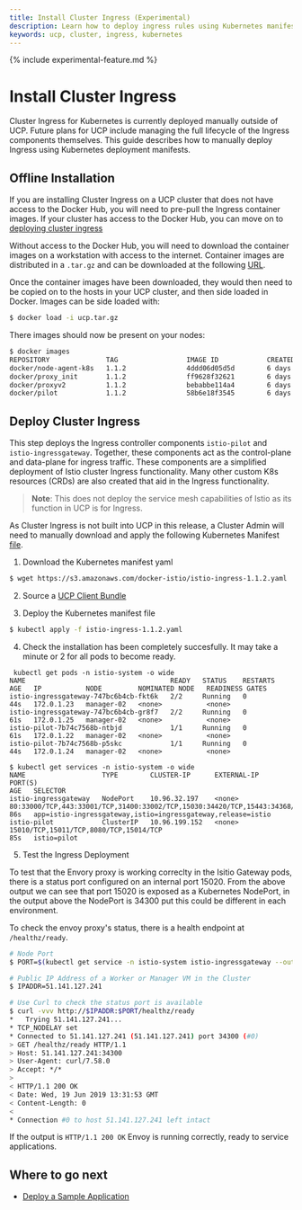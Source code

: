 ```yaml
---
title: Install Cluster Ingress (Experimental)
description: Learn how to deploy ingress rules using Kubernetes manifests.
keywords: ucp, cluster, ingress, kubernetes
---
```


{% include experimental-feature.md %}

# Install Cluster Ingress

Cluster Ingress for Kubernetes is currently deployed manually outside of UCP.
Future plans for UCP include managing the full lifecycle of the Ingress
components themselves. This guide describes how to manually deploy Ingress using
Kubernetes deployment manifests.

## Offline Installation

If you are installing Cluster Ingress on a UCP cluster that does not have access
to the Docker Hub, you will need to pre-pull the Ingress container images. If
your cluster has access to the Docker Hub, you can move on to [deploying cluster
ingress](#deploy-cluster-ingress)

Without access to the Docker Hub, you will need to download the container images
on a workstation with access to the internet. Container images are distributed
in a `.tar.gz` and can be downloaded at the following
[URL](https://s3.amazonaws.com/docker-istio/istio-ingress-1.1.2.tgz).

Once the container images have been downloaded, they would then need to be
copied on to the hosts in your UCP cluster, and then side loaded in Docker.
Images can be side loaded with:

```bash
$ docker load -i ucp.tar.gz
```

There images should now be present on your nodes:

```bash
$ docker images
REPOSITORY              TAG                 IMAGE ID            CREATED             SIZE
docker/node-agent-k8s   1.1.2               4ddd06d05d5d        6 days ago          243MB
docker/proxy_init       1.1.2               ff9628f32621        6 days ago          145MB
docker/proxyv2          1.1.2               bebabbe114a4        6 days ago          360MB
docker/pilot            1.1.2               58b6e18f3545        6 days ago          299MB
```

## Deploy Cluster Ingress

This step deploys the Ingress controller components `istio-pilot` and
`istio-ingressgateway`. Together, these components act as the control-plane and
data-plane for ingress traffic. These components are a simplified deployment of
Istio cluster Ingress functionality. Many other custom K8s resources (CRDs) are
also created that aid in the Ingress functionality. 

> **Note**: This does not deploy the service mesh capabilities of Istio as its
> function in UCP is for Ingress.

As Cluster Ingress is not built into UCP in this release, a Cluster Admin will
need to manually download and apply the following Kubernetes Manifest
[file](https://s3.amazonaws.com/docker-istio/istio-ingress-1.1.2.yaml). 

1) Download the Kubernetes manifest yaml 

```bash
$ wget https://s3.amazonaws.com/docker-istio/istio-ingress-1.1.2.yaml
```
2) Source a [UCP Client Bundle](/ee/ucp/user-access/cli/)

3) Deploy the Kubernetes manifest file

```bash
$ kubectl apply -f istio-ingress-1.1.2.yaml
```

4) Check the installation has been completely succesfully. It may take a minute
   or 2 for all pods to become ready.

```
 kubectl get pods -n istio-system -o wide
NAME                                    READY   STATUS    RESTARTS   AGE   IP           NODE         NOMINATED NODE   READINESS GATES
istio-ingressgateway-747bc6b4cb-fkt6k   2/2     Running   0          44s   172.0.1.23   manager-02   <none>           <none>
istio-ingressgateway-747bc6b4cb-gr8f7   2/2     Running   0          61s   172.0.1.25   manager-02   <none>           <none>
istio-pilot-7b74c7568b-ntbjd            1/1     Running   0          61s   172.0.1.22   manager-02   <none>           <none>
istio-pilot-7b74c7568b-p5skc            1/1     Running   0          44s   172.0.1.24   manager-02   <none>           <none>

$ kubectl get services -n istio-system -o wide
NAME                   TYPE        CLUSTER-IP      EXTERNAL-IP   PORT(S)                                                                                      AGE   SELECTOR
istio-ingressgateway   NodePort    10.96.32.197    <none>        80:33000/TCP,443:33001/TCP,31400:33002/TCP,15030:34420/TCP,15443:34368/TCP,15020:34300/TCP   86s   app=istio-ingressgateway,istio=ingressgateway,release=istio
istio-pilot            ClusterIP   10.96.199.152   <none>        15010/TCP,15011/TCP,8080/TCP,15014/TCP                                                       85s   istio=pilot
```

5) Test the Ingress Deployment

To test that the Envory proxy is working correclty in the Isitio Gateway pods,
there is a status port configured on an internal port 15020. From the above
output we can see that port 15020 is exposed as a Kubernetes NodePort, in the
output above the NodePort is 34300 put this could be different in each
environment. 

To check the envoy proxy's status, there is a health endpoint at
`/healthz/ready`.

```bash
# Node Port
$ PORT=$(kubectl get service -n istio-system istio-ingressgateway --output jsonpath='{.spec.ports[?(@.name=="status-port")].nodePort}')

# Public IP Address of a Worker or Manager VM in the Cluster
$ IPADDR=51.141.127.241

# Use Curl to check the status port is available
$ curl -vvv http://$IPADDR:$PORT/healthz/ready
*   Trying 51.141.127.241...
* TCP_NODELAY set
* Connected to 51.141.127.241 (51.141.127.241) port 34300 (#0)
> GET /healthz/ready HTTP/1.1
> Host: 51.141.127.241:34300
> User-Agent: curl/7.58.0
> Accept: */*
>
< HTTP/1.1 200 OK
< Date: Wed, 19 Jun 2019 13:31:53 GMT
< Content-Length: 0
<
* Connection #0 to host 51.141.127.241 left intact
```

If the output is `HTTP/1.1 200 OK` Envoy is running correctly, ready to service
applications.

## Where to go next

- [Deploy a Sample Application](./ingress/)
